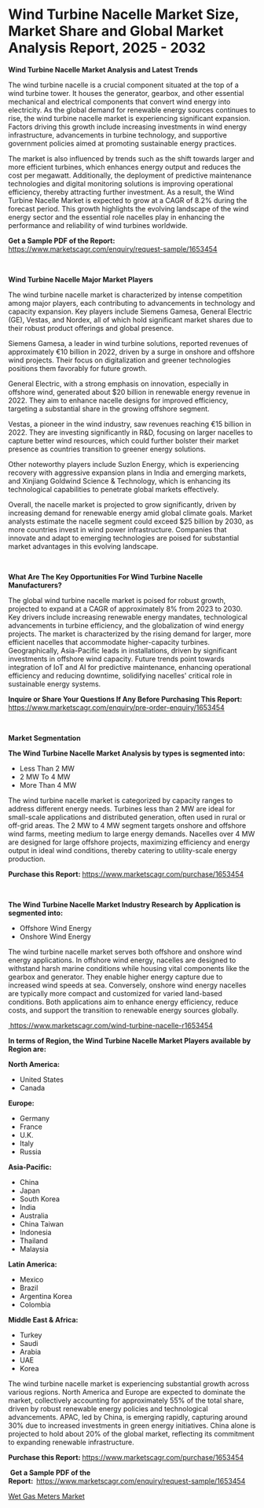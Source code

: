 <p><h1>Wind Turbine Nacelle Market Size, Market Share and Global Market Analysis Report, 2025 - 2032</h1></p><p><strong>Wind Turbine Nacelle Market Analysis and Latest Trends</strong></p>
<p><p>The wind turbine nacelle is a crucial component situated at the top of a wind turbine tower. It houses the generator, gearbox, and other essential mechanical and electrical components that convert wind energy into electricity. As the global demand for renewable energy sources continues to rise, the wind turbine nacelle market is experiencing significant expansion. Factors driving this growth include increasing investments in wind energy infrastructure, advancements in turbine technology, and supportive government policies aimed at promoting sustainable energy practices.</p><p>The market is also influenced by trends such as the shift towards larger and more efficient turbines, which enhances energy output and reduces the cost per megawatt. Additionally, the deployment of predictive maintenance technologies and digital monitoring solutions is improving operational efficiency, thereby attracting further investment. As a result, the Wind Turbine Nacelle Market is expected to grow at a CAGR of 8.2% during the forecast period. This growth highlights the evolving landscape of the wind energy sector and the essential role nacelles play in enhancing the performance and reliability of wind turbines worldwide.</p></p>
<p><strong>Get a Sample PDF of the Report:&nbsp;</strong> <a href="https://www.marketscagr.com/enquiry/request-sample/1653454?utm_campaign=2944&utm_medium=2&utm_source=Github&utm_content=ia&utm_term=05032025&utm_id=wind-turbine-nacelle">https://www.marketscagr.com/enquiry/request-sample/1653454</a></p>
<p>&nbsp;</p>
<p><strong>Wind Turbine Nacelle Major Market Players</strong></p>
<p><p>The wind turbine nacelle market is characterized by intense competition among major players, each contributing to advancements in technology and capacity expansion. Key players include Siemens Gamesa, General Electric (GE), Vestas, and Nordex, all of which hold significant market shares due to their robust product offerings and global presence. </p><p>Siemens Gamesa, a leader in wind turbine solutions, reported revenues of approximately €10 billion in 2022, driven by a surge in onshore and offshore wind projects. Their focus on digitalization and greener technologies positions them favorably for future growth.</p><p>General Electric, with a strong emphasis on innovation, especially in offshore wind, generated about $20 billion in renewable energy revenue in 2022. They aim to enhance nacelle designs for improved efficiency, targeting a substantial share in the growing offshore segment.</p><p>Vestas, a pioneer in the wind industry, saw revenues reaching €15 billion in 2022. They are investing significantly in R&D, focusing on larger nacelles to capture better wind resources, which could further bolster their market presence as countries transition to greener energy solutions.</p><p>Other noteworthy players include Suzlon Energy, which is experiencing recovery with aggressive expansion plans in India and emerging markets, and Xinjiang Goldwind Science & Technology, which is enhancing its technological capabilities to penetrate global markets effectively.</p><p>Overall, the nacelle market is projected to grow significantly, driven by increasing demand for renewable energy amid global climate goals. Market analysts estimate the nacelle segment could exceed $25 billion by 2030, as more countries invest in wind power infrastructure. Companies that innovate and adapt to emerging technologies are poised for substantial market advantages in this evolving landscape.</p></p>
<p>&nbsp;</p>
<p><strong>What Are The Key Opportunities For Wind Turbine Nacelle Manufacturers?</strong></p>
<p><p>The global wind turbine nacelle market is poised for robust growth, projected to expand at a CAGR of approximately 8% from 2023 to 2030. Key drivers include increasing renewable energy mandates, technological advancements in turbine efficiency, and the globalization of wind energy projects. The market is characterized by the rising demand for larger, more efficient nacelles that accommodate higher-capacity turbines. Geographically, Asia-Pacific leads in installations, driven by significant investments in offshore wind capacity. Future trends point towards integration of IoT and AI for predictive maintenance, enhancing operational efficiency and reducing downtime, solidifying nacelles' critical role in sustainable energy systems.</p></p>
<p><strong>Inquire or Share Your Questions If Any Before Purchasing This Report:</strong> <a href="https://www.marketscagr.com/enquiry/pre-order-enquiry/1653454?utm_campaign=2944&utm_medium=2&utm_source=Github&utm_content=ia&utm_term=05032025&utm_id=wind-turbine-nacelle">https://www.marketscagr.com/enquiry/pre-order-enquiry/1653454</a></p>
<p>&nbsp;</p>
<p><strong>Market Segmentation</strong></p>
<p><strong>The Wind Turbine Nacelle Market Analysis by types is segmented into:</strong></p>
<p><ul><li>Less Than 2 MW</li><li>2 MW To 4 MW</li><li>More Than 4 MW</li></ul></p>
<p><p>The wind turbine nacelle market is categorized by capacity ranges to address different energy needs. Turbines less than 2 MW are ideal for small-scale applications and distributed generation, often used in rural or off-grid areas. The 2 MW to 4 MW segment targets onshore and offshore wind farms, meeting medium to large energy demands. Nacelles over 4 MW are designed for large offshore projects, maximizing efficiency and energy output in ideal wind conditions, thereby catering to utility-scale energy production.</p></p>
<p><strong>Purchase this Report:&nbsp;</strong><a href="https://www.marketscagr.com/purchase/1653454?utm_campaign=2944&utm_medium=2&utm_source=Github&utm_content=ia&utm_term=05032025&utm_id=wind-turbine-nacelle">https://www.marketscagr.com/purchase/1653454</a></p>
<p>&nbsp;</p>
<p><strong>The Wind Turbine Nacelle Market Industry Research by Application is segmented into:</strong></p>
<p><ul><li>Offshore Wind Energy</li><li>Onshore Wind Energy</li></ul></p>
<p><p>The wind turbine nacelle market serves both offshore and onshore wind energy applications. In offshore wind energy, nacelles are designed to withstand harsh marine conditions while housing vital components like the gearbox and generator. They enable higher energy capture due to increased wind speeds at sea. Conversely, onshore wind energy nacelles are typically more compact and customized for varied land-based conditions. Both applications aim to enhance energy efficiency, reduce costs, and support the transition to renewable energy sources globally.</p></p>
<p><a href="https://www.marketscagr.com/wind-turbine-nacelle-r1653454?utm_campaign=2944&utm_medium=2&utm_source=Github&utm_content=ia&utm_term=05032025&utm_id=wind-turbine-nacelle">&nbsp;https://www.marketscagr.com/wind-turbine-nacelle-r1653454</a></p>
<p><strong>In terms of Region, the Wind Turbine Nacelle Market Players available by Region are:</strong></p>
<p>
    <p> <strong> North America: </strong>
        <ul>
            <li>United States</li>
            <li>Canada</li>
        </ul>
        </p> 
    <p> <strong> Europe: </strong>
        <ul>
            <li>Germany</li>
            <li>France</li>
            <li>U.K.</li>
            <li>Italy</li>
            <li>Russia</li>
        </ul>
        </p> 
    <p> <strong> Asia-Pacific: </strong>
        <ul>
            <li>China</li>
            <li>Japan</li>
            <li>South Korea</li>
            <li>India</li>
            <li>Australia</li>
            <li>China Taiwan</li>
            <li>Indonesia</li>
            <li>Thailand</li>
            <li>Malaysia</li>
        </ul>
        </p> 
    <p> <strong> Latin America: </strong>
        <ul>
            <li>Mexico</li>
            <li>Brazil</li>
            <li>Argentina Korea</li>
            <li>Colombia</li>
        </ul>
        </p> 
    <p> <strong> Middle East & Africa: </strong>
        <ul>
            <li>Turkey</li>
            <li>Saudi</li>
            <li>Arabia</li>
            <li>UAE</li>
            <li>Korea</li>
        </ul>
    </p>
    </p>
<p><p>The wind turbine nacelle market is experiencing substantial growth across various regions. North America and Europe are expected to dominate the market, collectively accounting for approximately 55% of the total share, driven by robust renewable energy policies and technological advancements. APAC, led by China, is emerging rapidly, capturing around 30% due to increased investments in green energy initiatives. China alone is projected to hold about 20% of the global market, reflecting its commitment to expanding renewable infrastructure.</p></p>
<p><strong>Purchase this Report: </strong><a href="https://www.marketscagr.com/purchase/1653454?utm_campaign=2944&utm_medium=2&utm_source=Github&utm_content=ia&utm_term=05032025&utm_id=wind-turbine-nacelle">https://www.marketscagr.com/purchase/1653454</a></p>
<p>&nbsp;<strong>Get a Sample PDF of the Report:&nbsp;&nbsp;</strong><a href="https://www.marketscagr.com/enquiry/request-sample/1653454?utm_campaign=2944&utm_medium=2&utm_source=Github&utm_content=ia&utm_term=05032025&utm_id=wind-turbine-nacelle">https://www.marketscagr.com/enquiry/request-sample/1653454</a></p>
<p><strong></strong></p>
<p><p><a href="https://github.com/ngozudapshi/Market-Research-Report-List-1/blob/main/wet-gas-meters-market.md?utm_campaign=2944&utm_medium=2&utm_source=Github&utm_content=ia&utm_term=05032025&utm_id=wind-turbine-nacelle">Wet Gas Meters Market</a></p></p>